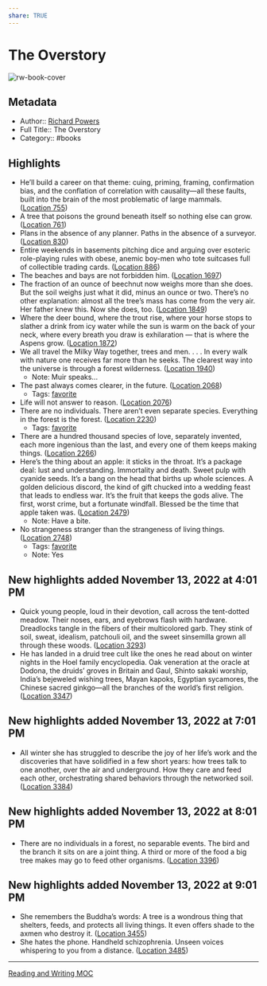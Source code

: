 ```yaml
---
share: TRUE
---
```

# The Overstory

![rw-book-cover](https://images-na.ssl-images-amazon.com/images/I/51bU%2BNFr3XL._SL200_.jpg)

## Metadata
- Author:: [Richard Powers](Richard%20Powers.md)
- Full Title:: The Overstory
- Category:: #books

## Highlights
- He’ll build a career on that theme: cuing, priming, framing, confirmation bias, and the conflation of correlation with causality—all these faults, built into the brain of the most problematic of large mammals. ([Location 755](https://readwise.io/to_kindle?action=open&asin=B073VX7HT4&location=755))
- A tree that poisons the ground beneath itself so nothing else can grow. ([Location 761](https://readwise.io/to_kindle?action=open&asin=B073VX7HT4&location=761))
- Plans in the absence of any planner. Paths in the absence of a surveyor. ([Location 830](https://readwise.io/to_kindle?action=open&asin=B073VX7HT4&location=830))
- Entire weekends in basements pitching dice and arguing over esoteric role-playing rules with obese, anemic boy-men who tote suitcases full of collectible trading cards. ([Location 886](https://readwise.io/to_kindle?action=open&asin=B073VX7HT4&location=886))
- The beaches and bays are not forbidden him. ([Location 1697](https://readwise.io/to_kindle?action=open&asin=B073VX7HT4&location=1697))
- The fraction of an ounce of beechnut now weighs more than she does. But the soil weighs just what it did, minus an ounce or two. There’s no other explanation: almost all the tree’s mass has come from the very air. Her father knew this. Now she does, too. ([Location 1849](https://readwise.io/to_kindle?action=open&asin=B073VX7HT4&location=1849))
- Where the deer bound, where the trout rise, where your horse stops to slather a drink from icy water while the sun is warm on the back of your neck, where every breath you draw is exhilaration — that is where the Aspens grow. ([Location 1872](https://readwise.io/to_kindle?action=open&asin=B073VX7HT4&location=1872))
- We all travel the Milky Way together, trees and men. . . . In every walk with nature one receives far more than he seeks. The clearest way into the universe is through a forest wilderness. ([Location 1940](https://readwise.io/to_kindle?action=open&asin=B073VX7HT4&location=1940))
    - Note: Muir speaks...
- The past always comes clearer, in the future. ([Location 2068](https://readwise.io/to_kindle?action=open&asin=B073VX7HT4&location=2068))
    - Tags: [favorite](favorite.md) 
- Life will not answer to reason. ([Location 2076](https://readwise.io/to_kindle?action=open&asin=B073VX7HT4&location=2076))
- There are no individuals. There aren’t even separate species. Everything in the forest is the forest. ([Location 2230](https://readwise.io/to_kindle?action=open&asin=B073VX7HT4&location=2230))
    - Tags: [favorite](favorite.md) 
- There are a hundred thousand species of love, separately invented, each more ingenious than the last, and every one of them keeps making things. ([Location 2266](https://readwise.io/to_kindle?action=open&asin=B073VX7HT4&location=2266))
- Here’s the thing about an apple: it sticks in the throat. It’s a package deal: lust and understanding. Immortality and death. Sweet pulp with cyanide seeds. It’s a bang on the head that births up whole sciences. A golden delicious discord, the kind of gift chucked into a wedding feast that leads to endless war. It’s the fruit that keeps the gods alive. The first, worst crime, but a fortunate windfall. Blessed be the time that apple taken was. ([Location 2479](https://readwise.io/to_kindle?action=open&asin=B073VX7HT4&location=2479))
    - Note: Have a bite.
- No strangeness stranger than the strangeness of living things. ([Location 2748](https://readwise.io/to_kindle?action=open&asin=B073VX7HT4&location=2748))
    - Tags: [favorite](favorite.md) 
    - Note: Yes
## New highlights added November 13, 2022 at 4:01 PM
- Quick young people, loud in their devotion, call across the tent-dotted meadow. Their noses, ears, and eyebrows flash with hardware. Dreadlocks tangle in the fibers of their multicolored garb. They stink of soil, sweat, idealism, patchouli oil, and the sweet sinsemilla grown all through these woods. ([Location 3293](https://readwise.io/to_kindle?action=open&asin=B073VX7HT4&location=3293))
- He has landed in a druid tree cult like the ones he read about on winter nights in the Hoel family encyclopedia. Oak veneration at the oracle at Dodona, the druids’ groves in Britain and Gaul, Shinto sakaki worship, India’s bejeweled wishing trees, Mayan kapoks, Egyptian sycamores, the Chinese sacred ginkgo—all the branches of the world’s first religion. ([Location 3347](https://readwise.io/to_kindle?action=open&asin=B073VX7HT4&location=3347))
## New highlights added November 13, 2022 at 7:01 PM
- All winter she has struggled to describe the joy of her life’s work and the discoveries that have solidified in a few short years: how trees talk to one another, over the air and underground. How they care and feed each other, orchestrating shared behaviors through the networked soil. ([Location 3384](https://readwise.io/to_kindle?action=open&asin=B073VX7HT4&location=3384))
## New highlights added November 13, 2022 at 8:01 PM
- There are no individuals in a forest, no separable events. The bird and the branch it sits on are a joint thing. A third or more of the food a big tree makes may go to feed other organisms. ([Location 3396](https://readwise.io/to_kindle?action=open&asin=B073VX7HT4&location=3396))
## New highlights added November 13, 2022 at 9:01 PM
- She remembers the Buddha’s words: A tree is a wondrous thing that shelters, feeds, and protects all living things. It even offers shade to the axmen who destroy it. ([Location 3455](https://readwise.io/to_kindle?action=open&asin=B073VX7HT4&location=3455))
- She hates the phone. Handheld schizophrenia. Unseen voices whispering to you from a distance. ([Location 3485](https://readwise.io/to_kindle?action=open&asin=B073VX7HT4&location=3485))



---
[Reading and Writing MOC](Reading%20and%20Writing%20MOC)